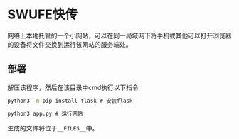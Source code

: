 # SWUFE快传

网络上本地托管的一个小网站，可以在同一局域网下将手机或其他可以打开浏览器的设备将文件交换到运行该网站的服务端处。

## 部署

解压该程序，然后在该目录中cmd执行以下指令

```cmd
python3 -m pip install flask # 安装flask

python3 app.py # 运行网站
```

生成的文件将位于`__FILES__`中。 

